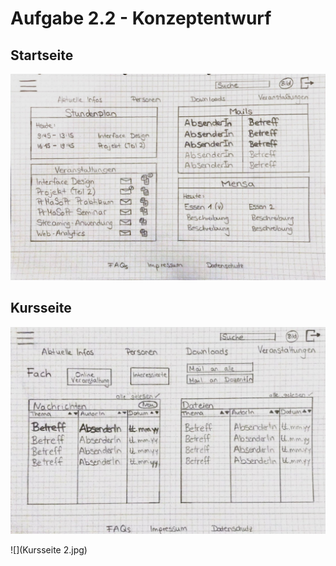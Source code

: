 # Aufgabe 2.2 - Konzeptentwurf

## Startseite

![](Startseite.jpg)

## Kursseite

![](Kursseite.jpg)

![](Kursseite 2.jpg)

